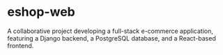 # eshop-web
A collaborative project developing a full-stack e-commerce application, featuring a Django backend, a PostgreSQL database, and a React-based frontend.
